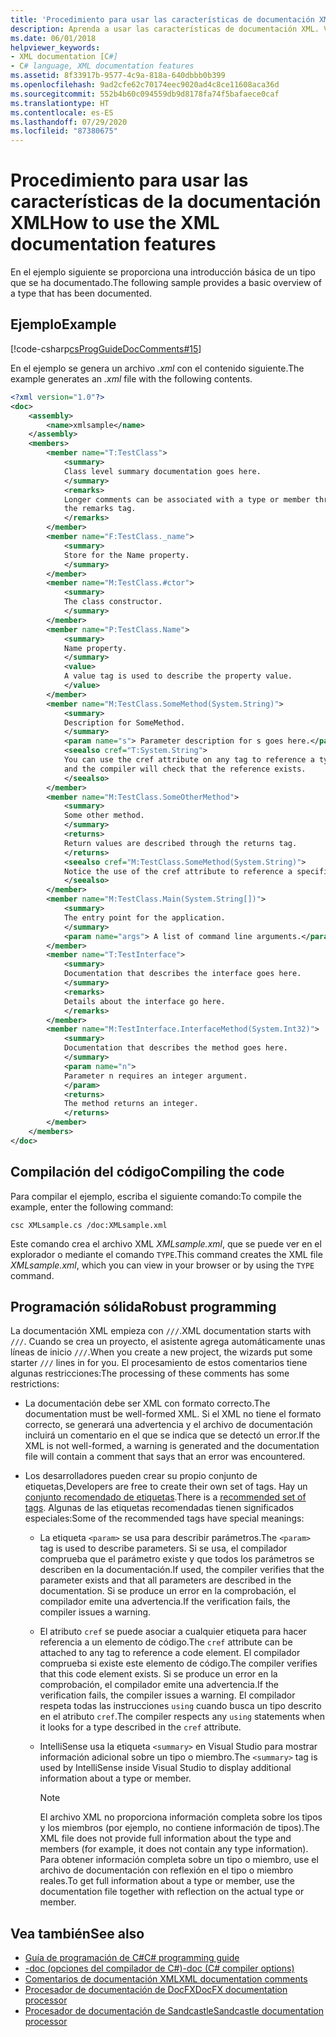 ```yaml
---
title: 'Procedimiento para usar las características de documentación XML: guía de programación de C#'
description: Aprenda a usar las características de documentación XML. Vea ejemplos de código y examine los recursos adicionales disponibles.
ms.date: 06/01/2018
helpviewer_keywords:
- XML documentation [C#]
- C# language, XML documentation features
ms.assetid: 8f33917b-9577-4c9a-818a-640dbbb0b399
ms.openlocfilehash: 9ad2cfe62c70174eec9020ad4c8ce11608aca36d
ms.sourcegitcommit: 552b4b60c094559db9d8178fa74f5bafaece0caf
ms.translationtype: HT
ms.contentlocale: es-ES
ms.lasthandoff: 07/29/2020
ms.locfileid: "87380675"
---
```

# <a name="how-to-use-the-xml-documentation-features"></a><span data-ttu-id="00ef8-104">Procedimiento para usar las características de la documentación XML</span><span class="sxs-lookup"><span data-stu-id="00ef8-104">How to use the XML documentation features</span></span>

<span data-ttu-id="00ef8-105">En el ejemplo siguiente se proporciona una introducción básica de un tipo que se ha documentado.</span><span class="sxs-lookup"><span data-stu-id="00ef8-105">The following sample provides a basic overview of a type that has been documented.</span></span>

## <a name="example"></a><span data-ttu-id="00ef8-106">Ejemplo</span><span class="sxs-lookup"><span data-stu-id="00ef8-106">Example</span></span>

[!code-csharp[csProgGuideDocComments#15](~/samples/snippets/csharp/VS_Snippets_VBCSharp/csProgGuideDocComments/CS/DocComments.cs#15)]

<span data-ttu-id="00ef8-107">En el ejemplo se genera un archivo *.xml* con el contenido siguiente.</span><span class="sxs-lookup"><span data-stu-id="00ef8-107">The example generates an *.xml* file with the following contents.</span></span>

```xml
<?xml version="1.0"?>
<doc>
    <assembly>
        <name>xmlsample</name>
    </assembly>
    <members>
        <member name="T:TestClass">
            <summary>
            Class level summary documentation goes here.
            </summary>
            <remarks>
            Longer comments can be associated with a type or member through
            the remarks tag.
            </remarks>
        </member>
        <member name="F:TestClass._name">
            <summary>
            Store for the Name property.
            </summary>
        </member>
        <member name="M:TestClass.#ctor">
            <summary>
            The class constructor.
            </summary>
        </member>
        <member name="P:TestClass.Name">
            <summary>
            Name property.
            </summary>
            <value>
            A value tag is used to describe the property value.
            </value>
        </member>
        <member name="M:TestClass.SomeMethod(System.String)">
            <summary>
            Description for SomeMethod.
            </summary>
            <param name="s"> Parameter description for s goes here.</param>
            <seealso cref="T:System.String">
            You can use the cref attribute on any tag to reference a type or member
            and the compiler will check that the reference exists.
            </seealso>
        </member>
        <member name="M:TestClass.SomeOtherMethod">
            <summary>
            Some other method.
            </summary>
            <returns>
            Return values are described through the returns tag.
            </returns>
            <seealso cref="M:TestClass.SomeMethod(System.String)">
            Notice the use of the cref attribute to reference a specific method.
            </seealso>
        </member>
        <member name="M:TestClass.Main(System.String[])">
            <summary>
            The entry point for the application.
            </summary>
            <param name="args"> A list of command line arguments.</param>
        </member>
        <member name="T:TestInterface">
            <summary>
            Documentation that describes the interface goes here.
            </summary>
            <remarks>
            Details about the interface go here.
            </remarks>
        </member>
        <member name="M:TestInterface.InterfaceMethod(System.Int32)">
            <summary>
            Documentation that describes the method goes here.
            </summary>
            <param name="n">
            Parameter n requires an integer argument.
            </param>
            <returns>
            The method returns an integer.
            </returns>
        </member>
    </members>
</doc>
```

## <a name="compiling-the-code"></a><span data-ttu-id="00ef8-108">Compilación del código</span><span class="sxs-lookup"><span data-stu-id="00ef8-108">Compiling the code</span></span>

<span data-ttu-id="00ef8-109">Para compilar el ejemplo, escriba el siguiente comando:</span><span class="sxs-lookup"><span data-stu-id="00ef8-109">To compile the example, enter the following command:</span></span>

`csc XMLsample.cs /doc:XMLsample.xml`

<span data-ttu-id="00ef8-110">Este comando crea el archivo XML *XMLsample.xml*, que se puede ver en el explorador o mediante el comando `TYPE`.</span><span class="sxs-lookup"><span data-stu-id="00ef8-110">This command creates the XML file *XMLsample.xml*, which you can view in your browser or by using the `TYPE` command.</span></span>

## <a name="robust-programming"></a><span data-ttu-id="00ef8-111">Programación sólida</span><span class="sxs-lookup"><span data-stu-id="00ef8-111">Robust programming</span></span>

<span data-ttu-id="00ef8-112">La documentación XML empieza con `///`.</span><span class="sxs-lookup"><span data-stu-id="00ef8-112">XML documentation starts with `///`.</span></span> <span data-ttu-id="00ef8-113">Cuando se crea un proyecto, el asistente agrega automáticamente unas líneas de inicio `///`.</span><span class="sxs-lookup"><span data-stu-id="00ef8-113">When you create a new project, the wizards put some starter `///` lines in for you.</span></span> <span data-ttu-id="00ef8-114">El procesamiento de estos comentarios tiene algunas restricciones:</span><span class="sxs-lookup"><span data-stu-id="00ef8-114">The processing of these comments has some restrictions:</span></span>

- <span data-ttu-id="00ef8-115">La documentación debe ser XML con formato correcto.</span><span class="sxs-lookup"><span data-stu-id="00ef8-115">The documentation must be well-formed XML.</span></span> <span data-ttu-id="00ef8-116">Si el XML no tiene el formato correcto, se generará una advertencia y el archivo de documentación incluirá un comentario en el que se indica que se detectó un error.</span><span class="sxs-lookup"><span data-stu-id="00ef8-116">If the XML is not well-formed, a warning is generated and the documentation file will contain a comment that says that an error was encountered.</span></span>

- <span data-ttu-id="00ef8-117">Los desarrolladores pueden crear su propio conjunto de etiquetas,</span><span class="sxs-lookup"><span data-stu-id="00ef8-117">Developers are free to create their own set of tags.</span></span> <span data-ttu-id="00ef8-118">Hay un [conjunto recomendado de etiquetas](recommended-tags-for-documentation-comments.md).</span><span class="sxs-lookup"><span data-stu-id="00ef8-118">There is a [recommended set of tags](recommended-tags-for-documentation-comments.md).</span></span> <span data-ttu-id="00ef8-119">Algunas de las etiquetas recomendadas tienen significados especiales:</span><span class="sxs-lookup"><span data-stu-id="00ef8-119">Some of the recommended tags have special meanings:</span></span>

  - <span data-ttu-id="00ef8-120">La etiqueta `<param>` se usa para describir parámetros.</span><span class="sxs-lookup"><span data-stu-id="00ef8-120">The `<param>` tag is used to describe parameters.</span></span> <span data-ttu-id="00ef8-121">Si se usa, el compilador comprueba que el parámetro existe y que todos los parámetros se describen en la documentación.</span><span class="sxs-lookup"><span data-stu-id="00ef8-121">If used, the compiler verifies that the parameter exists and that all parameters are described in the documentation.</span></span> <span data-ttu-id="00ef8-122">Si se produce un error en la comprobación, el compilador emite una advertencia.</span><span class="sxs-lookup"><span data-stu-id="00ef8-122">If the verification fails, the compiler issues a warning.</span></span>

  - <span data-ttu-id="00ef8-123">El atributo `cref` se puede asociar a cualquier etiqueta para hacer referencia a un elemento de código.</span><span class="sxs-lookup"><span data-stu-id="00ef8-123">The `cref` attribute can be attached to any tag to reference a code element.</span></span> <span data-ttu-id="00ef8-124">El compilador comprueba si existe este elemento de código.</span><span class="sxs-lookup"><span data-stu-id="00ef8-124">The compiler verifies that this code element exists.</span></span> <span data-ttu-id="00ef8-125">Si se produce un error en la comprobación, el compilador emite una advertencia.</span><span class="sxs-lookup"><span data-stu-id="00ef8-125">If the verification fails, the compiler issues a warning.</span></span> <span data-ttu-id="00ef8-126">El compilador respeta todas las instrucciones `using` cuando busca un tipo descrito en el atributo `cref`.</span><span class="sxs-lookup"><span data-stu-id="00ef8-126">The compiler respects any `using` statements when it looks for a type described in the `cref` attribute.</span></span>

  - <span data-ttu-id="00ef8-127">IntelliSense usa la etiqueta `<summary>` en Visual Studio para mostrar información adicional sobre un tipo o miembro.</span><span class="sxs-lookup"><span data-stu-id="00ef8-127">The `<summary>` tag is used by IntelliSense inside Visual Studio to display additional information about a type or member.</span></span>

    > [!NOTE]
    > <span data-ttu-id="00ef8-128">El archivo XML no proporciona información completa sobre los tipos y los miembros (por ejemplo, no contiene información de tipos).</span><span class="sxs-lookup"><span data-stu-id="00ef8-128">The XML file does not provide full information about the type and members (for example, it does not contain any type information).</span></span> <span data-ttu-id="00ef8-129">Para obtener información completa sobre un tipo o miembro, use el archivo de documentación con reflexión en el tipo o miembro reales.</span><span class="sxs-lookup"><span data-stu-id="00ef8-129">To get full information about a type or member, use the documentation file together with reflection on the actual type or member.</span></span>

## <a name="see-also"></a><span data-ttu-id="00ef8-130">Vea también</span><span class="sxs-lookup"><span data-stu-id="00ef8-130">See also</span></span>

- [<span data-ttu-id="00ef8-131">Guía de programación de C#</span><span class="sxs-lookup"><span data-stu-id="00ef8-131">C# programming guide</span></span>](../index.md)
- [<span data-ttu-id="00ef8-132">-doc (opciones del compilador de C#)</span><span class="sxs-lookup"><span data-stu-id="00ef8-132">-doc (C# compiler options)</span></span>](../../language-reference/compiler-options/doc-compiler-option.md)
- [<span data-ttu-id="00ef8-133">Comentarios de documentación XML</span><span class="sxs-lookup"><span data-stu-id="00ef8-133">XML documentation comments</span></span>](./index.md)
- [<span data-ttu-id="00ef8-134">Procesador de documentación de DocFX</span><span class="sxs-lookup"><span data-stu-id="00ef8-134">DocFX documentation processor</span></span>](https://dotnet.github.io/docfx/)
- [<span data-ttu-id="00ef8-135">Procesador de documentación de Sandcastle</span><span class="sxs-lookup"><span data-stu-id="00ef8-135">Sandcastle documentation processor</span></span>](https://github.com/EWSoftware/SHFB)
